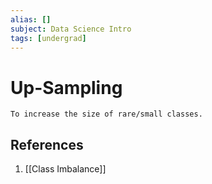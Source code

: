```yaml
---
alias: []
subject: Data Science Intro
tags: [undergrad]
---
```

# Up-Sampling

```ad-note
To increase the size of rare/small classes.
```

## References
1. [[Class Imbalance]]